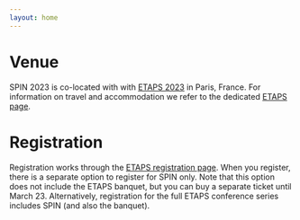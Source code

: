 ```yaml
---
layout: home
---
```


# Venue

SPIN 2023 is co-located with with [ETAPS 2023](https://etaps.org/2023/) in Paris, France.
For information on travel and accommodation we refer to the dedicated [ETAPS page](https://etaps.org/2023/attending/).

# Registration

Registration works through the [ETAPS registration page](https://etaps.org/2023/registration/).
When you register, there is a separate option to register for SPIN only.
Note that this option does not include the ETAPS banquet, but you can buy a separate ticket until March 23.
Alternatively, registration for the full ETAPS conference series includes SPIN (and also the banquet).
